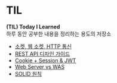 # TIL
<b>(TIL) Today I Learned</b>\
하루 동안 공부한 내용을 정리하는 용도의 저장소

- [소켓, 웹 소켓, HTTP 통신](https://shade-sled-bf2.notion.site/HTTP-3ffbdb86d3be4f23ba6248dc975856c0)
- [REST API 디자인 가이드](https://shade-sled-bf2.notion.site/REST-API-5cbcfb59185547649733f7a56623a160)
- [Cookie + Session & JWT](https://shade-sled-bf2.notion.site/Cookie-Session-40195d422a0142a48e4a86eed9cf12a8)
- [Web Server vs WAS](https://shade-sled-bf2.notion.site/Web-Server-vs-WAS-0e41d262ec6240699751e78f169f39a4)
- [SOLID 원칙](https://shade-sled-bf2.notion.site/SOLID-a9224f12e7254ec8bf05fe07622d04e6)
